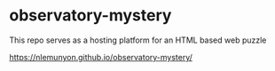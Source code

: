 # observatory-mystery
This repo serves as a hosting platform for an HTML based web puzzle

https://nlemunyon.github.io/observatory-mystery/
